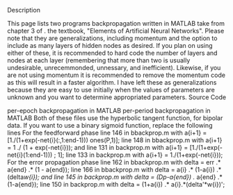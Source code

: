 Description

This page lists two programs backpropagation written in MATLAB take from chapter 3 of . the textbook, "Elements of Artificial Neural Networks".
Please note that they are generalizations, including momentum and the option to include as many layers of hidden nodes as desired. If you plan on using either of these, it is recommended to hard code the number of layers and nodes at each layer (remembering that more than two is usually undesirable, unrecemmonded, unnessary, and inefficient). Likewise, if you are not using momentum it is recommended to remove the momentum code as this will result in a faster algorithm. I have left these as generalizations because they are easy to use initially when the values of parameters are unknown and you want to determine appropriated parameters.
Source Code

per-epoch backpropagation in MATLAB
per-period backpropagation in MATLAB
Both of these files use the hyperbolic tangent function, for bipolar data. If you want to use a binary sigmoid function, replace the following lines
For the feedforward phase
line 146 in bbackprop.m with a{i+1} = [1./(1+exp(-net{i}(:,1:end-1))) ones(P,1)];
line 148 in bbackprop.m with a{i+1} = 1 ./ (1 + exp(-net{i}));
and
line 131 in backprop.m with a{i+1} = [1./(1+exp(-net{i}(1:end-1))) ; 1];
line 133 in backprop.m with a{i+1} = 1./(1+exp(-net{i}));
For the error propagation phase
line 162 in bbackprop.m with delta = err .* a{end} .* (1 - a{end});
line 166 in bbackprop.m with delta = a{i} .* (1-a{i}) .* (delta*w{i});
and
line 145 in backprop.m with delta = (Dp-a{end}) .* a{end} .* (1-a{end});
line 150 in backprop.m with delta = (1+a{i}) .* a{i}.*(delta'*w{i})';
